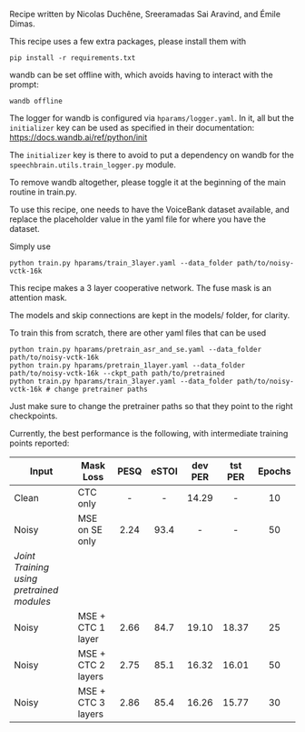 Recipe written by Nicolas Duchêne, Sreeramadas Sai Aravind, and Émile Dimas.

This recipe uses a few extra packages, please install them with

    pip install -r requirements.txt

wandb can be set offline with, which avoids having to interact with the prompt:

    wandb offline

The logger for wandb is configured via `hparams/logger.yaml`. In it, all but the `initializer` key can be used as specified in their documentation: https://docs.wandb.ai/ref/python/init

The `initializer` key is there to avoid to put a dependency on wandb for the `speechbrain.utils.train_logger.py` module.

To remove wandb altogether, please toggle it at the beginning of the main routine in train.py.

To use this recipe, one needs to have the VoiceBank dataset available, and replace the placeholder value in the yaml file for where you have the dataset.

Simply use

    python train.py hparams/train_3layer.yaml --data_folder path/to/noisy-vctk-16k

This recipe makes a 3 layer cooperative network.
The fuse mask is an attention mask.

The models and skip connections are kept in the models/ folder, for clarity.

To train this from scratch, there are other yaml files that can be used

    python train.py hparams/pretrain_asr_and_se.yaml --data_folder path/to/noisy-vctk-16k
    python train.py hparams/pretrain_1layer.yaml --data_folder path/to/noisy-vctk-16k --ckpt_path path/to/pretrained
    python train.py hparams/train_3layer.yaml --data_folder path/to/noisy-vctk-16k # change pretrainer paths

Just make sure to change the pretrainer paths so that they point to the right checkpoints.

Currently, the best performance is the following, with intermediate training points reported:

| Input | Mask Loss           | PESQ | eSTOI | dev PER | tst PER  | Epochs |
|-------|---------------------|:----:|:-----:|:-------:|:--------:|:------:|
| Clean | CTC only            |  -   |   -   | 14.29   |    -     | 10     |
| Noisy | MSE on SE only      | 2.24 | 93.4  |    -    |    -     | 50     |
| *Joint Training using pretrained modules*                                |
| Noisy | MSE + CTC 1 layer   | 2.66 | 84.7  | 19.10   | 18.37    | 25     |
| Noisy | MSE + CTC 2 layers  | 2.75 | 85.1  | 16.32   | 16.01    | 50     |
| Noisy | MSE + CTC 3 layers  | 2.86 | 85.4  | 16.26   | 15.77    | 30     |